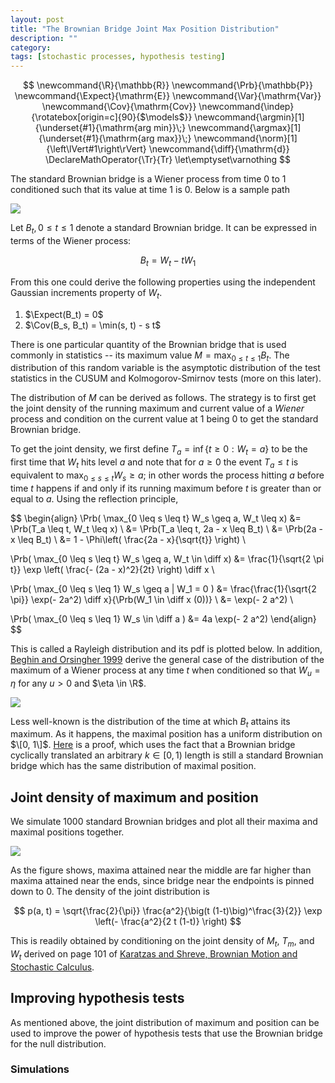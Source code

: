 ```yaml
---
layout: post
title: "The Brownian Bridge Joint Max Position Distribution"
description: ""
category: 
tags: [stochastic processes, hypothesis testing]
---
```


$$
  \newcommand{\R}{\mathbb{R}}
  \newcommand{\Prb}{\mathbb{P}}
  \newcommand{\Expect}{\mathrm{E}}
  \newcommand{\Var}{\mathrm{Var}}
  \newcommand{\Cov}{\mathrm{Cov}}
  \newcommand{\indep}{\rotatebox[origin=c]{90}{$\models$}}
  \newcommand{\argmin}[1]{\underset{#1}{\mathrm{arg min}}\;}
  \newcommand{\argmax}[1]{\underset{#1}{\mathrm{arg max}}\;}
  \newcommand{\norm}[1]{\left\lVert#1\right\rVert}
  \newcommand{\diff}{\mathrm{d}}
  \DeclareMathOperator{\Tr}{Tr}
  \let\emptyset\varnothing
$$

The standard Brownian bridge is a Wiener process from time 0 to 1 conditioned such that its value at time 1 is 0. Below is a sample path

![](../../assets/brownian_bridge.png)

Let $B_t, 0 \leq t \leq 1$ denote a standard Brownian bridge. It can be expressed in terms of the Wiener process:

$$ B_t = W_t - t W_1 $$

From this one could derive the following properties using the independent Gaussian increments property of $W_t$.

1. $\Expect(B_t) = 0$
2. $\Cov(B_s, B_t) = \min(s, t) - s t$

There is one particular quantity of the Brownian bridge that is used commonly in statistics -- its maximum value $M = \max_{0 \leq t \leq 1} B_t$. The distribution of this random variable is the asymptotic distribution of the test statistics in the CUSUM and Kolmogorov-Smirnov tests (more on this later).

The distribution of $M$ can be derived as follows. The strategy is to first get the joint density of the running maximum and current value of a _Wiener_ process and condition on the current value at 1 being 0 to get the standard Brownian bridge.

To get the joint density, we first define $T_a = \inf \{t \geq 0 : W_t = a\}$ to be the first time that $W_t$ hits level $a$ and note that for $a \geq 0$ the event ${T_a \leq t}$ is equivalent to ${\max_{0 \leq s \leq t} W_s \geq a}$; in other words the process hitting $a$ before time $t$ happens if and only if its running maximum before $t$ is greater than or equal to $a$. Using the reflection principle,

$$
\begin{align}
\Prb( \max_{0 \leq s \leq t} W_s \geq a, W_t \leq x)
&= \Prb(T_a \leq t, W_t \leq x) \\
&= \Prb(T_a \leq t, 2a - x \leq B_t) \\
&= \Prb(2a - x \leq B_t) \\
&= 1 - \Phi\left( \frac{2a - x}{\sqrt{t}} \right) \\

\Prb( \max_{0 \leq s \leq t} W_s \geq a, W_t \in \diff x)
&= \frac{1}{\sqrt{2 \pi t}} \exp \left( \frac{- (2a - x)^2}{2t} \right) \diff x \\

\Prb( \max_{0 \leq s \leq 1} W_s \geq a | W_1 = 0 )
&= \frac{\frac{1}{\sqrt{2 \pi}} \exp(- 2a^2) \diff x}{\Prb(W_1 \in \diff x (0))} \\
&= \exp(- 2 a^2) \\

\Prb( \max_{0 \leq s \leq 1} W_s \in \diff a )
&= 4a \exp(- 2 a^2)
\end{align}
$$

This is called a Rayleigh distribution and its pdf is plotted below. In addition, [Beghin and Orsingher 1999](https://www.researchgate.net/profile/Enzo_Orsingher/publication/236984395_On_the_maximum_of_the_generalized_Brownian_bridge/links/02e7e51aee2ba07219000000.pdf) derive the general case of the distribution of the maximum of a Wiener process at any time $t$ when conditioned so that $W_u = \eta$ for any $u > 0$ and $\eta \in \R$.

![](../../assets/brownian_bridge_max.png)

Less well-known is the distribution of the time at which $B_t$ attains its maximum. As it happens, the maximal position has a uniform distribution on $\[0, 1\]$. [Here](https://math.stackexchange.com/questions/1528529/what-is-the-distribution-of-the-position-of-the-maximum-of-a-brownian-bridge) is a proof, which uses the fact that a Brownian bridge cyclically translated an arbitrary $k \in [0, 1)$ length is still a standard Brownian bridge which has the same distribution of maximal position.

## Joint density of maximum and position

We simulate 1000 standard Brownian bridges and plot all their maxima and maximal positions together.

![](../../assets/brownian_bridge_joint.png)

As the figure shows, maxima attained near the middle are far higher than maxima attained near the ends, since bridge near the endpoints is pinned down to 0. The density of the joint distribution is

$$ p(a, t) = \sqrt{\frac{2}{\pi}} \frac{a^2}{\big(t (1-t)\big)^\frac{3}{2}} \exp \left(- \frac{a^2}{2 t (1-t)} \right) $$

This is readily obtained by conditioning on the joint density of $M_t$, $T_m$, and $W_t$ derived on page 101 of [Karatzas and Shreve, Brownian Motion and Stochastic Calculus](https://archive.org/details/springer_10.1007-978-1-4612-0949-2).

## Improving hypothesis tests

As mentioned above, the joint distribution of maximum and position can be used to improve the power of hypothesis tests that use the Brownian bridge for the null distribution.

### Simulations